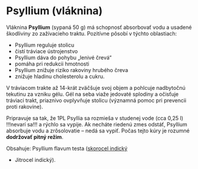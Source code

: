 Psyllium (vláknina)
===================

Vláknina **Psyllium** (sypaná 50 g) má schopnosť absorbovať vodu a usadené
škodliviny zo zažívacieho traktu. Pozitívne pôsobí v týchto oblastiach:

* Psyllium reguluje stolicu
* čistí tráviace ústrojenstvo
* Psyllium dáva do pohybu „lenivé črevá“
* pomáha pri redukcii hmotnosti
* Psyllium znižuje riziko rakoviny hrubého čreva
* znižuje hladinu cholesterolu a cukru.

V tráviacom trakte až 14-krát zväčšuje svoj objem a pohlcuje nadbytočnú tekutinu
za vzniku gélu. Gél na seba viaže jedovaté splodiny a očisťuje tráviaci trakt,
priaznivo ovplyvňuje stolicu (významná pomoc pri prevencii proti rakovine).

Pripravuje sa tak, že 1PL Psyllia sa rozmieša v studenej vode (cca 0,25 l)
!!!nevarí sa!!! a rýchlo sa vypije. Ak necháte riedenú zmes odstáť, Psyllium
absorbuje vodu a zrôsolovatie – nedá sa vypiť. Počas tejto kúry je rozumné
**dodržovať pitný režim**.

Obsahuje: Psyllium flavum testa ([skorocel indický](/sip/bylinky/skorocel-indicky)
- Jitrocel indický).

